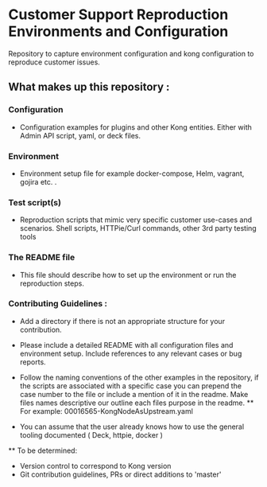 # Customer Support Reproduction Environments and Configuration
Repository to capture environment configuration and kong configuration to reproduce customer issues. 

## What makes up this repository : 

### Configuration
- Configuration examples for plugins and other Kong entities. Either with Admin API script, yaml, or deck files. 

### Environment
- Environment setup file for example docker-compose, Helm, vagrant, gojira etc. . 

### Test script(s)
- Reproduction scripts that mimic very specific customer use-cases and scenarios. Shell scripts, HTTPie/Curl commands, other 3rd party testing tools 

### The README file
- This file should describe how to set up the environment or run the reproduction steps. 

### Contributing Guidelines : 

* Add a directory if there is not an appropriate structure for your contribution. 

* Please include a detailed README with all configuration files and environment setup. Include references to any relevant cases or bug reports.

* Follow the naming conventions of the other examples in the repository, if the scripts are associated with a specific case you can prepend the case number to the file or include a mention of it in the readme. Make files names descriptive our outline each files purpose in the readme. 
** For example: 00016565-KongNodeAsUpstream.yaml

* You can assume that the user already knows how to use the general tooling documented ( Deck, httpie, docker ) 

** To be determined: 
- Version control to correspond to Kong version
- Git contribution guidelines, PRs or direct additions to 'master'  
